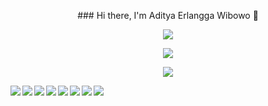 <p align="center">### Hi there, I'm Aditya Erlangga Wibowo 👋</p>

<p align="center"><img src="https://www.codewars.com/users/adityaerlangga2003/badges/large"/><br/></p>
<p align="center"><img src="https://github-readme-stats.vercel.app/api?username=adityaerlangga&layout=compact&theme=maroongold&langs_count=12"/></p>
<p align="center"><img src="https://github-readme-stats.vercel.app/api/top-langs/?username=adityaerlangga&layout=compact&theme=maroongold&langs_count=12"/></p>
<img align="left" src="https://img.shields.io/badge/php-%23777BB4.svg?style=for-the-badge&logo=php&logoColor=white"/>
<img align="left" src="https://img.shields.io/badge/go-%2300ADD8.svg?style=for-the-badge&logo=go&logoColor=white"/>
<img align="left" src="https://img.shields.io/badge/javascript-%23323330.svg?style=for-the-badge&logo=javascript&logoColor=%23F7DF1E"/>
<img align="left" src="https://img.shields.io/badge/mysql-%2300f.svg?style=for-the-badge&logo=mysql&logoColor=white"/>
<img align="left" src="https://img.shields.io/badge/Codewars-B1361E?style=for-the-badge&logo=codewars&logoColor=grey"/>
<img align="left" src="https://img.shields.io/badge/laravel-%23FF2D20.svg?style=for-the-badge&logo=laravel&logoColor=white"/>
<img align="left" src="https://img.shields.io/badge/CodeIgniter-%23EF4223.svg?style=for-the-badge&logo=codeIgniter&logoColor=white"/>
<img align="left" src="https://img.shields.io/badge/Visual%20Studio%20Code-0078d7.svg?style=for-the-badge&logo=visual-studio-code&logoColor=white"/>
